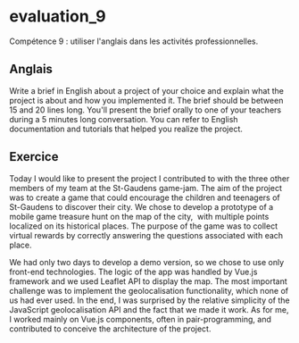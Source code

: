 # evaluation_9
Compétence 9 : utiliser l'anglais dans les activités professionnelles.
## **Anglais**
Write a brief in English about a project of your choice and explain what the project is about and how you implemented it. The brief should be between 15 and 20 lines long. You'll present the brief orally to one of your teachers during a 5 minutes long conversation. You can refer to English documentation and tutorials that helped you realize the project.

## **Exercice**

Today I would like to present the project I contributed to with the three other members of my team at the St-Gaudens game-jam. The aim of the project was to create a game that could encourage the children and teenagers of St-Gaudens to discover their city. We chose to develop a prototype of a mobile game treasure hunt on the map of the city,  with multiple points localized on its historical places. The purpose of the game was to collect virtual rewards by correctly answering the questions associated with each place.

We had only two days to develop a demo version, so we chose to use only front-end technologies. The logic of the app was handled by Vue.js framework and we used Leaflet API to display the map. The most important challenge was to implement the geolocalisation functionality, which none of us had ever used. In the end, I was surprised by the relative simplicity of the JavaScript geolocalisation API and the fact that we made it work. As for me, I worked mainly on Vue.js components, often in pair-programming, and contributed to conceive the architecture of the project.
